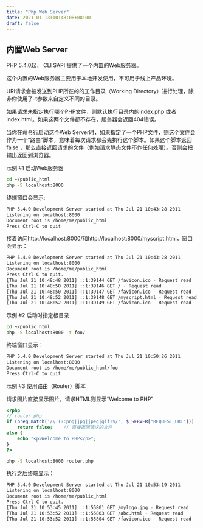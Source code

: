 ```yaml
---
title: "Php Web Server"
date: 2021-01-13T10:48:08+08:00
draft: false
---
```


## 内置Web Server

PHP 5.4.0起， CLI SAPI 提供了一个内置的Web服务器。

这个内置的Web服务器主要用于本地开发使用，不可用于线上产品环境。

URI请求会被发送到PHP所在的的工作目录（Working Directory）进行处理，除非你使用了-t参数来自定义不同的目录。

如果请求未指定执行哪个PHP文件，则默认执行目录内的index.php 或者 index.html。如果这两个文件都不存在，服务器会返回404错误。

当你在命令行启动这个Web Server时，如果指定了一个PHP文件，则这个文件会作为一个“路由”脚本，意味着每次请求都会先执行这个脚本。如果这个脚本返回 false ，那么直接返回请求的文件（例如请求静态文件不作任何处理）。否则会把输出返回到浏览器。

示例 #1 启动Web服务器

```bash
cd ~/public_html
php -S localhost:8000
```

终端窗口会显示:

```bash
PHP 5.4.0 Development Server started at Thu Jul 21 10:43:28 2011
Listening on localhost:8000
Document root is /home/me/public_html
Press Ctrl-C to quit
```

接着访问http://localhost:8000/和http://localhost:8000/myscript.html，窗口会显示：

```bash
PHP 5.4.0 Development Server started at Thu Jul 21 10:43:28 2011
Listening on localhost:8000
Document root is /home/me/public_html
Press Ctrl-C to quit.
[Thu Jul 21 10:48:48 2011] ::1:39144 GET /favicon.ico - Request read
[Thu Jul 21 10:48:50 2011] ::1:39146 GET / - Request read
[Thu Jul 21 10:48:50 2011] ::1:39147 GET /favicon.ico - Request read
[Thu Jul 21 10:48:52 2011] ::1:39148 GET /myscript.html - Request read
[Thu Jul 21 10:48:52 2011] ::1:39149 GET /favicon.ico - Request read
```
示例 #2 启动时指定根目录
```bash
cd ~/public_html
php -S localhost:8000 -t foo/
```
终端窗口显示：

```bash
PHP 5.4.0 Development Server started at Thu Jul 21 10:50:26 2011
Listening on localhost:8000
Document root is /home/me/public_html/foo
Press Ctrl-C to quit
```

示例 #3 使用路由（Router）脚本

请求图片直接显示图片，请求HTML则显示“Welcome to PHP”
```php
<?php
// router.php
if (preg_match('/\.(?:png|jpg|jpeg|gif)$/', $_SERVER["REQUEST_URI"]))
    return false;    // 直接返回请求的文件
else { 
    echo "<p>Welcome to PHP</p>";
}
?>
```

```bash
php -S localhost:8000 router.php
```

执行之后终端显示：

```bash
PHP 5.4.0 Development Server started at Thu Jul 21 10:53:19 2011
Listening on localhost:8000
Document root is /home/me/public_html
Press Ctrl-C to quit.
[Thu Jul 21 10:53:45 2011] ::1:55801 GET /mylogo.jpg - Request read
[Thu Jul 21 10:53:52 2011] ::1:55803 GET /abc.html - Request read
[Thu Jul 21 10:53:52 2011] ::1:55804 GET /favicon.ico - Request read
```